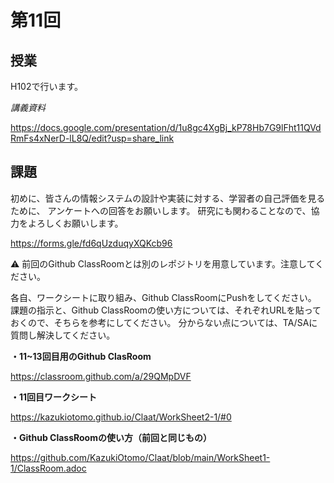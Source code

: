 # 第11回

## 授業
H102で行います。

*講義資料*

https://docs.google.com/presentation/d/1u8gc4XgBj_kP78Hb7G9lFht11QVdRmFs4xNerD-lL8Q/edit?usp=share_link

## 課題

初めに、皆さんの情報システムの設計や実装に対する、学習者の自己評価を見るために、
アンケートへの回答をお願いします。
研究にも関わることなので、協力をよろしくお願いします。

https://forms.gle/fd6qUzduqyXQKcb96

:warning: 前回のGithub ClassRoomとは別のレポジトリを用意しています。注意してください。

各自、ワークシートに取り組み、Github ClassRoomにPushをしてください。
課題の指示と、Github ClassRoomの使い方については、それぞれURLを貼っておくので、そちらを参考にしてください。
分からない点については、TA/SAに質問し解決してください。

**・11~13回目用のGithub ClasRoom**

https://classroom.github.com/a/29QMpDVF

**・11回目ワークシート**

https://kazukiotomo.github.io/Claat/WorkSheet2-1/#0


**・Github ClassRoomの使い方（前回と同じもの）**

https://github.com/KazukiOtomo/Claat/blob/main/WorkSheet1-1/ClassRoom.adoc

